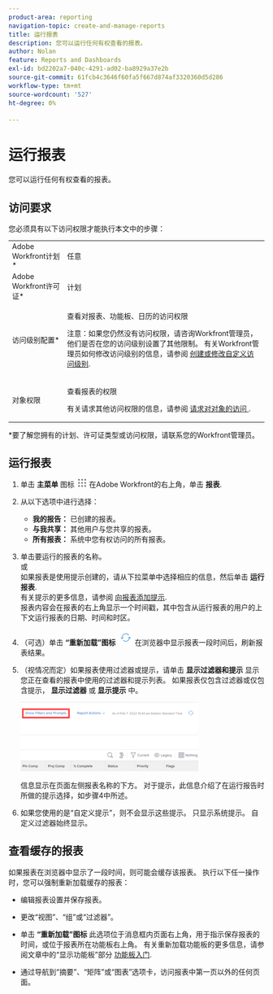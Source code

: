 ```yaml
---
product-area: reporting
navigation-topic: create-and-manage-reports
title: 运行报表
description: 您可以运行任何有权查看的报表。
author: Nolan
feature: Reports and Dashboards
exl-id: bd2202a7-040c-4291-ad02-ba8929a37e2b
source-git-commit: 61fcb4c3646f60fa5f667d874af3320360d5d286
workflow-type: tm+mt
source-wordcount: '527'
ht-degree: 0%

---
```



# 运行报表

您可以运行任何有权查看的报表。

<!--
NOTE: ***Linked to Getting Started with Reporting.***This information is obsolete, because asynchronous timeline is not enabled for all customers (used to be included in the "Viewing a Cached Report" section): Some reports in Workfront can take a significant time to load. If your report takes longer than 30 seconds to load, your report is cached after it is finished loading, and a message is displayed in the upper-right corner of the page indicating that the report being viewed is a saved report from a specific time.

After a report is cached, it is available for the next 12 hours. Any user who runs the report (as described in "Running a Report") sees the cached report.)
-->

## 访问要求

您必须具有以下访问权限才能执行本文中的步骤：

<table style="table-layout:auto"> 
 <col> 
 </col> 
 <col> 
 </col> 
 <tbody> 
  <tr> 
   <td role="rowheader">Adobe Workfront计划*</td> 
   <td> <p>任意</p> </td> 
  </tr> 
  <tr> 
   <td role="rowheader">Adobe Workfront许可证*</td> 
   <td> <p>计划 </p> </td> 
  </tr> 
  <tr> 
   <td role="rowheader">访问级别配置*</td> 
   <td> <p>查看对报表、功能板、日历的访问权限</p> <p>注意：如果您仍然没有访问权限，请咨询Workfront管理员，他们是否在您的访问级别设置了其他限制。 有关Workfront管理员如何修改访问级别的信息，请参阅 <a href="../../../administration-and-setup/add-users/configure-and-grant-access/create-modify-access-levels.md" class="MCXref xref">创建或修改自定义访问级别</a>.</p> </td> 
  </tr> 
  <tr> 
   <td role="rowheader">对象权限</td> 
   <td> <p>查看报表的权限</p> <p>有关请求其他访问权限的信息，请参阅 <a href="../../../workfront-basics/grant-and-request-access-to-objects/request-access.md" class="MCXref xref">请求对对象的访问 </a>.</p> </td> 
  </tr> 
 </tbody> 
</table>

&#42;要了解您拥有的计划、许可证类型或访问权限，请联系您的Workfront管理员。

## 运行报表

1. 单击 **主菜单** 图标 ![](assets/main-menu-icon.png) 在Adobe Workfront的右上角，单击 **报表**.

1. 从以下选项中进行选择：

   * **我的报告：** 已创建的报表。
   * **与我共享：** 其他用户与您共享的报表。
   * **所有报表：** 系统中您有权访问的所有报表。

1. 单击要运行的报表的名称。\
   或\
   如果报表是使用提示创建的，请从下拉菜单中选择相应的信息，然后单击 **运行报表**.\
   有关提示的更多信息，请参阅 [向报表添加提示](../../../reports-and-dashboards/reports/creating-and-managing-reports/add-prompt-report.md).\
   报表内容会在报表的右上角显示一个时间戳，其中包含从运行报表的用户的上下文运行报表的日期、时间和时区。

1. （可选）单击 **“重新加载”图标** ![](assets/qs-report-refresh-icon.png) 在浏览器中显示报表一段时间后，刷新报表结果。

1. （视情况而定）如果报表使用过滤器或提示，请单击 **显示过滤器和提示** 显示您正在查看的报表中使用的过滤器和提示列表。 如果报表仅包含过滤器或仅包含提示， **显示过滤器** 或 **显示提示** 中。

   ![显示过滤器和提示](assets/qs-reports-showfiltersandprompts-2022-350x136.png)

   信息显示在页面左侧报表名称的下方。 对于提示，此信息介绍了在运行报告时所做的提示选择，如步骤4中所述。

1. 如果您使用的是“自定义提示”，则不会显示这些提示。 只显示系统提示。 自定义过滤器始终显示。

## 查看缓存的报表

如果报表在浏览器中显示了一段时间，则可能会缓存该报表。 执行以下任一操作时，您可以强制重新加载缓存的报表：

* 编辑报表设置并保存报表。
* 更改“视图”、“组”或“过滤器”。
* 单击 **“重新加载”图标**
此选项位于消息框内页面右上角，用于指示保存报表的时间，或位于报表所在功能板右上角。 有关重新加载功能板的更多信息，请参阅文章中的“显示功能板”部分 [功能板入门](../../../reports-and-dashboards/dashboards/understanding-dashboards/get-started-dashboards.md).

* 通过导航到“摘要”、“矩阵”或“图表”选项卡，访问报表中第一页以外的任何页面。
